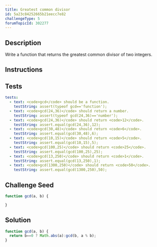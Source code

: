```yaml
---
title: Greatest common divisor
id: 5a23c84252665b21eecc7e82
challengeType: 5
forumTopicId: 302277
---
```


## Description

<section id='description'>

Write a function that returns the greatest common divisor of two integers.

</section>

## Instructions

<section id='instructions'>

</section>

## Tests

<section id='tests'>

```yml
tests:
  - text: <code>gcd</code> should be a function.
    testString: assert(typeof gcd=='function');
  - text: <code>gcd(24,36)</code> should return a number.
    testString: assert(typeof gcd(24,36)=='number');
  - text: <code>gcd(24,36)</code> should return <code>12</code>.
    testString: assert.equal(gcd(24,36),12);
  - text: <code>gcd(30,48)</code> should return <code>6</code>.
    testString: assert.equal(gcd(30,48),6);
  - text: <code>gcd(10,15)</code> should return <code>5</code>.
    testString: assert.equal(gcd(10,15),5);
  - text: <code>gcd(100,25)</code> should return <code>25</code>.
    testString: assert.equal(gcd(100,25),25);
  - text: <code>gcd(13,250)</code> should return <code>1</code>.
    testString: assert.equal(gcd(13,250),1);
  - text: <code>gcd(1300,250)</code> should return <code>50</code>.
    testString: assert.equal(gcd(1300,250),50);

```

</section>

## Challenge Seed

<section id='challengeSeed'>

<div id='js-seed'>

```js
function gcd(a, b) {

}
```

</div>

</section>

## Solution

<section id='solution'>

```js
function gcd(a, b) {
  return b==0 ? Math.abs(a):gcd(b, a % b);
}

```

</section>
